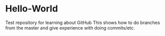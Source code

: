 # Hello-World
Test repository for learning about GitHub
This shows how to do branches from the master 
and give experience with doing commits/etc.
